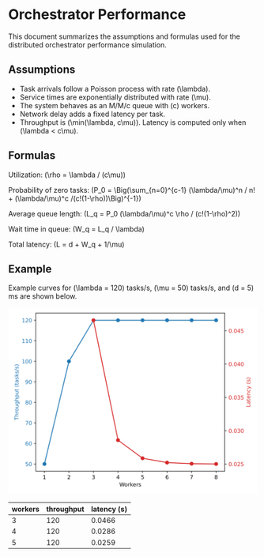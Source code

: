 # Orchestrator Performance

This document summarizes the assumptions and formulas used for the
distributed orchestrator performance simulation.

## Assumptions

- Task arrivals follow a Poisson process with rate \(\lambda\).
- Service times are exponentially distributed with rate \(\mu\).
- The system behaves as an M/M/c queue with \(c\) workers.
- Network delay adds a fixed latency per task.
- Throughput is \(\min(\lambda, c\mu)\). Latency is computed only when
  \(\lambda < c\mu\).

## Formulas

Utilization:
\(\rho = \lambda / (c\mu)\)

Probability of zero tasks:
\(P_0 = \Big(\sum_{n=0}^{c-1} (\lambda/\mu)^n / n! + (\lambda/\mu)^c /(c!(1-\rho))\Big)^{-1}\)

Average queue length:
\(L_q = P_0 (\lambda/\mu)^c \rho / (c!(1-\rho)^2)\)

Wait time in queue:
\(W_q = L_q / \lambda\)

Total latency:
\(L = d + W_q + 1/\mu\)

## Example

Example curves for \(\lambda = 120\) tasks/s, \(\mu = 50\) tasks/s, and
\(d = 5\) ms are shown below.

![Throughput and latency versus workers](images/distributed_perf.svg)

| workers | throughput | latency (s) |
| ------- | ---------- | ----------- |
| 3 | 120 | 0.0466 |
| 4 | 120 | 0.0286 |
| 5 | 120 | 0.0259 |
